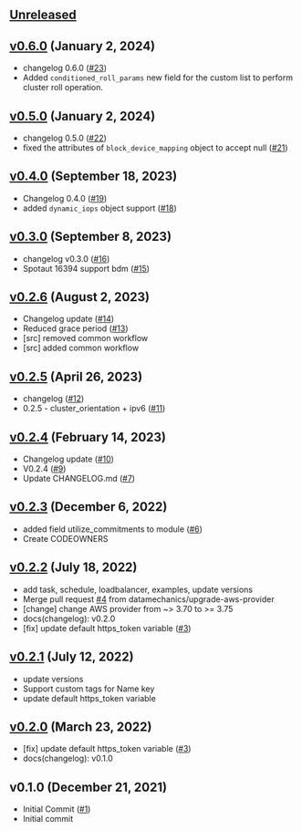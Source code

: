 <a name="unreleased"></a>
## [Unreleased]

  
  
<a name="v0.6.0"></a>
## [v0.6.0] (January 2, 2024)

  - changelog 0.6.0 ([#23](https://github.com/spotinst/terraform-spotinst-ocean-aws-k8s/issues/23))
  - Added `conditioned_roll_params` new field for the custom list to perform cluster roll operation.
  
  
<a name="v0.5.0"></a>
## [v0.5.0] (January 2, 2024)

  - changelog 0.5.0 ([#22](https://github.com/spotinst/terraform-spotinst-ocean-aws-k8s/issues/22))
  - fixed the attributes of `block_device_mapping` object to accept null ([#21](https://github.com/spotinst/terraform-spotinst-ocean-aws-k8s/issues/21))
  
  
<a name="v0.4.0"></a>
## [v0.4.0] (September 18, 2023)

  - Changelog 0.4.0 ([#19](https://github.com/spotinst/terraform-spotinst-ocean-aws-k8s/issues/19))
  - added `dynamic_iops` object support ([#18](https://github.com/spotinst/terraform-spotinst-ocean-aws-k8s/issues/18))
  
  
<a name="v0.3.0"></a>
## [v0.3.0] (September 8, 2023)

  - changelog v0.3.0 ([#16](https://github.com/spotinst/terraform-spotinst-ocean-aws-k8s/issues/16))
  - Spotaut 16394 support bdm ([#15](https://github.com/spotinst/terraform-spotinst-ocean-aws-k8s/issues/15))
  
  
<a name="v0.2.6"></a>
## [v0.2.6] (August 2, 2023)

  - Changelog update ([#14](https://github.com/spotinst/terraform-spotinst-ocean-aws-k8s/issues/14))
  - Reduced grace period ([#13](https://github.com/spotinst/terraform-spotinst-ocean-aws-k8s/issues/13))
  - [src] removed common workflow
  - [src] added common workflow
  
  
<a name="v0.2.5"></a>
## [v0.2.5] (April 26, 2023)

  - changelog ([#12](https://github.com/spotinst/terraform-spotinst-ocean-aws-k8s/issues/12))
  - 0.2.5 - cluster_orientation + ipv6 ([#11](https://github.com/spotinst/terraform-spotinst-ocean-aws-k8s/issues/11))
  
  
<a name="v0.2.4"></a>
## [v0.2.4] (February 14, 2023)

  - Changelog update ([#10](https://github.com/spotinst/terraform-spotinst-ocean-aws-k8s/issues/10))
  - V0.2.4 ([#9](https://github.com/spotinst/terraform-spotinst-ocean-aws-k8s/issues/9))
  - Update CHANGELOG.md ([#7](https://github.com/spotinst/terraform-spotinst-ocean-aws-k8s/issues/7))
  
  
<a name="v0.2.3"></a>
## [v0.2.3] (December 6, 2022)

  - added field utilize_commitments to module ([#6](https://github.com/spotinst/terraform-spotinst-ocean-aws-k8s/issues/6))
  - Create CODEOWNERS
  
  
<a name="v0.2.2"></a>
## [v0.2.2] (July 18, 2022)

  - add task, schedule, loadbalancer, examples, update versions
  - Merge pull request [#4](https://github.com/spotinst/terraform-spotinst-ocean-aws-k8s/issues/4) from datamechanics/upgrade-aws-provider
  - [change] change AWS provider from ~> 3.70 to >= 3.75
  - docs(changelog): v0.2.0
  - [fix] update default https_token variable ([#3](https://github.com/spotinst/terraform-spotinst-ocean-aws-k8s/issues/3))
  
  
<a name="v0.2.1"></a>
## [v0.2.1] (July 12, 2022)

  - update versions
  - Support custom tags for Name key
  - update default https_token variable
  
  
<a name="v0.2.0"></a>
## [v0.2.0] (March 23, 2022)

  - [fix] update default https_token variable ([#3](https://github.com/spotinst/terraform-spotinst-ocean-aws-k8s/issues/3))
  - docs(changelog): v0.1.0
  
  
<a name="v0.1.0"></a>
## v0.1.0 (December 21, 2021)

  - Initial Commit ([#1](https://github.com/spotinst/terraform-spotinst-ocean-aws-k8s/issues/1))
  - Initial commit
  
  
[Unreleased]: https://github.com/spotinst/terraform-spotinst-ocean-aws-k8s/compare/v0.6.0...HEAD
[v0.6.0]: https://github.com/spotinst/terraform-spotinst-ocean-aws-k8s/compare/v0.5.0...v0.6.0
[v0.5.0]: https://github.com/spotinst/terraform-spotinst-ocean-aws-k8s/compare/v0.4.0...v0.5.0
[v0.4.0]: https://github.com/spotinst/terraform-spotinst-ocean-aws-k8s/compare/v0.3.0...v0.4.0
[v0.3.0]: https://github.com/spotinst/terraform-spotinst-ocean-aws-k8s/compare/v0.2.6...v0.3.0
[v0.2.6]: https://github.com/spotinst/terraform-spotinst-ocean-aws-k8s/compare/v0.2.5...v0.2.6
[v0.2.5]: https://github.com/spotinst/terraform-spotinst-ocean-aws-k8s/compare/v0.2.4...v0.2.5
[v0.2.4]: https://github.com/spotinst/terraform-spotinst-ocean-aws-k8s/compare/v0.2.3...v0.2.4
[v0.2.3]: https://github.com/spotinst/terraform-spotinst-ocean-aws-k8s/compare/v0.2.2...v0.2.3
[v0.2.2]: https://github.com/spotinst/terraform-spotinst-ocean-aws-k8s/compare/v0.2.1...v0.2.2
[v0.2.1]: https://github.com/spotinst/terraform-spotinst-ocean-aws-k8s/compare/v0.2.0...v0.2.1
[v0.2.0]: https://github.com/spotinst/terraform-spotinst-ocean-aws-k8s/compare/v0.1.0...v0.2.0
